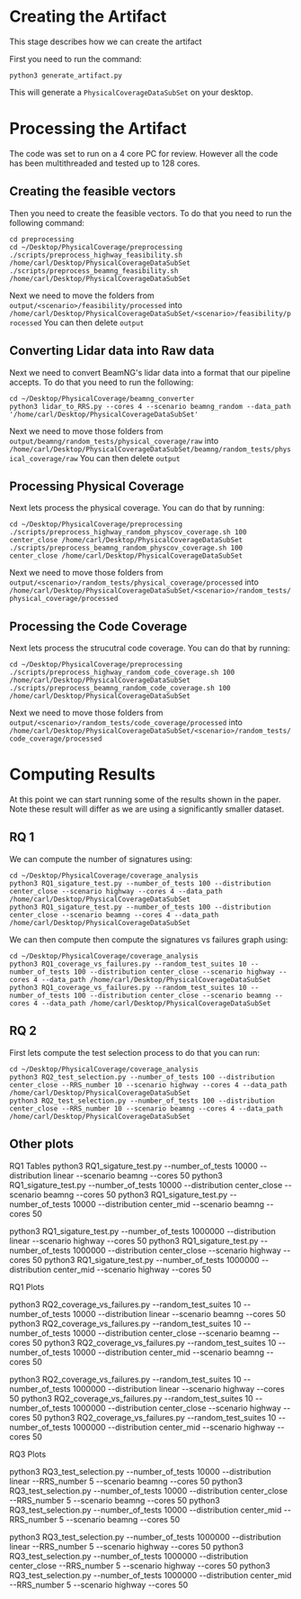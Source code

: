 







# Creating the Artifact
This stage describes how we can create the artifact

First you need to run the command:
```
python3 generate_artifact.py
```

This will generate a `PhysicalCoverageDataSubSet` on your desktop.

# Processing the Artifact

The code was set to run on a 4 core PC for review.
However all the code has been multithreaded and tested up to 128 cores.

## Creating the feasible vectors

Then you need to create the feasible vectors. To do that you need to run the following command:
```
cd preprocessing
cd ~/Desktop/PhysicalCoverage/preprocessing
./scripts/preprocess_highway_feasibility.sh /home/carl/Desktop/PhysicalCoverageDataSubSet
./scripts/preprocess_beamng_feasibility.sh /home/carl/Desktop/PhysicalCoverageDataSubSet
```

Next we need to move the folders from `output/<scenario>/feasibility/processed` into `/home/carl/Desktop/PhysicalCoverageDataSubSet/<scenario>/feasibility/processed`
You can then delete `output`

## Converting Lidar data into Raw data

Next we need to convert BeamNG's lidar data into a format that our pipeline accepts. To do that you need to run the following:
```
cd ~/Desktop/PhysicalCoverage/beamng_converter
python3 lidar_to_RRS.py --cores 4 --scenario beamng_random --data_path '/home/carl/Desktop/PhysicalCoverageDataSubSet'
```

Next we need to move those folders from `output/beamng/random_tests/physical_coverage/raw` into `/home/carl/Desktop/PhysicalCoverageDataSubSet/beamng/random_tests/physical_coverage/raw`
You can then delete `output`

## Processing Physical Coverage

Next lets process the physical coverage. You can do that by running:
```
cd ~/Desktop/PhysicalCoverage/preprocessing 
./scripts/preprocess_highway_random_physcov_coverage.sh 100 center_close /home/carl/Desktop/PhysicalCoverageDataSubSet
./scripts/preprocess_beamng_random_physcov_coverage.sh 100 center_close /home/carl/Desktop/PhysicalCoverageDataSubSet
```

Next we need to move those folders from `output/<scenario>/random_tests/physical_coverage/processed` into `/home/carl/Desktop/PhysicalCoverageDataSubSet/<scenario>/random_tests/physical_coverage/processed`

## Processing the Code Coverage

Next lets process the strucutral code coverage. You can do that by running:
```
cd ~/Desktop/PhysicalCoverage/preprocessing 
./scripts/preprocess_highway_random_code_coverage.sh 100 /home/carl/Desktop/PhysicalCoverageDataSubSet
./scripts/preprocess_beamng_random_code_coverage.sh 100 /home/carl/Desktop/PhysicalCoverageDataSubSet
```

Next we need to move those folders from `output/<scenario>/random_tests/code_coverage/processed` into `/home/carl/Desktop/PhysicalCoverageDataSubSet/<scenario>/random_tests/code_coverage/processed`

# Computing Results

At this point we can start running some of the results shown in the paper.
Note these result will differ as we are using a significantly smaller dataset.

## RQ 1

We can compute the number of signatures using:
```
cd ~/Desktop/PhysicalCoverage/coverage_analysis
python3 RQ1_sigature_test.py --number_of_tests 100 --distribution center_close --scenario highway --cores 4 --data_path /home/carl/Desktop/PhysicalCoverageDataSubSet
python3 RQ1_sigature_test.py --number_of_tests 100 --distribution center_close --scenario beamng --cores 4 --data_path /home/carl/Desktop/PhysicalCoverageDataSubSet
```

We can then compute then compute the signatures vs failures graph using:
```
cd ~/Desktop/PhysicalCoverage/coverage_analysis
python3 RQ1_coverage_vs_failures.py --random_test_suites 10 --number_of_tests 100 --distribution center_close --scenario highway --cores 4 --data_path /home/carl/Desktop/PhysicalCoverageDataSubSet    
python3 RQ1_coverage_vs_failures.py --random_test_suites 10 --number_of_tests 100 --distribution center_close --scenario beamng --cores 4 --data_path /home/carl/Desktop/PhysicalCoverageDataSubSet 
```

## RQ 2

First lets compute the test selection process to do that you can run:
```
cd ~/Desktop/PhysicalCoverage/coverage_analysis
python3 RQ2_test_selection.py --number_of_tests 100 --distribution center_close --RRS_number 10 --scenario highway --cores 4 --data_path /home/carl/Desktop/PhysicalCoverageDataSubSet 
python3 RQ2_test_selection.py --number_of_tests 100 --distribution center_close --RRS_number 10 --scenario beamng --cores 4 --data_path /home/carl/Desktop/PhysicalCoverageDataSubSet 
```



## Other plots

RQ1 Tables
python3 RQ1_sigature_test.py --number_of_tests 10000 --distribution linear --scenario beamng --cores 50
python3 RQ1_sigature_test.py --number_of_tests 10000 --distribution center_close --scenario beamng --cores 50
python3 RQ1_sigature_test.py --number_of_tests 10000 --distribution center_mid --scenario beamng --cores 50

python3 RQ1_sigature_test.py --number_of_tests 1000000 --distribution linear --scenario highway --cores 50
python3 RQ1_sigature_test.py --number_of_tests 1000000 --distribution center_close --scenario highway --cores 50
python3 RQ1_sigature_test.py --number_of_tests 1000000 --distribution center_mid --scenario highway --cores 50

RQ1 Plots

python3 RQ2_coverage_vs_failures.py --random_test_suites 10 --number_of_tests 10000 --distribution linear --scenario beamng --cores 50
python3 RQ2_coverage_vs_failures.py --random_test_suites 10 --number_of_tests 10000 --distribution center_close --scenario beamng --cores 50
python3 RQ2_coverage_vs_failures.py --random_test_suites 10 --number_of_tests 10000 --distribution center_mid --scenario beamng --cores 50

python3 RQ2_coverage_vs_failures.py --random_test_suites 10 --number_of_tests 1000000 --distribution linear --scenario highway --cores 50
python3 RQ2_coverage_vs_failures.py --random_test_suites 10 --number_of_tests 1000000 --distribution center_close --scenario highway --cores 50
python3 RQ2_coverage_vs_failures.py --random_test_suites 10 --number_of_tests 1000000 --distribution center_mid --scenario highway --cores 50


RQ3 Plots

python3 RQ3_test_selection.py --number_of_tests 10000 --distribution linear --RRS_number 5 --scenario beamng --cores 50
python3 RQ3_test_selection.py --number_of_tests 10000 --distribution center_close --RRS_number 5 --scenario beamng --cores 50
python3 RQ3_test_selection.py --number_of_tests 10000 --distribution center_mid --RRS_number 5 --scenario beamng --cores 50

python3 RQ3_test_selection.py --number_of_tests 1000000 --distribution linear --RRS_number 5 --scenario highway --cores 50
python3 RQ3_test_selection.py --number_of_tests 1000000 --distribution center_close --RRS_number 5 --scenario highway --cores 50
python3 RQ3_test_selection.py --number_of_tests 1000000 --distribution center_mid --RRS_number 5 --scenario highway --cores 50
